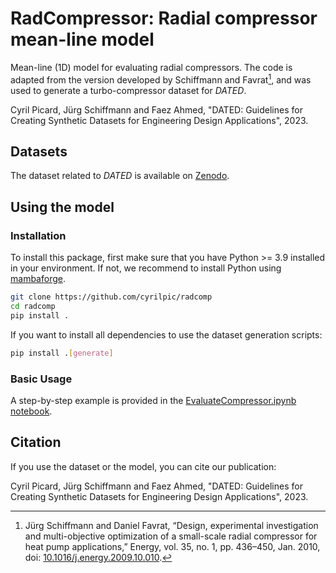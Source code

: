 # RadCompressor: Radial compressor mean-line model

Mean-line (1D) model for evaluating radial compressors. The code is adapted
from the version developed by Schiffmann and Favrat[^1], and was used to generate
a turbo-compressor dataset for *DATED*.

Cyril Picard, Jürg Schiffmann and Faez Ahmed, "DATED: Guidelines for Creating Synthetic
Datasets for Engineering Design Applications", 2023.

[^1]: Jürg Schiffmann and Daniel Favrat, “Design, experimental investigation and multi-objective optimization of a small-scale radial compressor for heat pump applications,” Energy, vol. 35, no. 1, pp. 436–450, Jan. 2010, doi: [10.1016/j.energy.2009.10.010](https://doi.org/10.1016/j.energy.2009.10.010).


## Datasets

The dataset related to *DATED* is available on [Zenodo](https://zenodo.org/record/8200792).

## Using the model

### Installation

To install this package, first make sure that you have Python >= 3.9 installed in your environment. If not, we
recommend to install Python using [mambaforge](https://github.com/conda-forge/miniforge#mambaforge).

```bash
git clone https://github.com/cyrilpic/radcomp
cd radcomp
pip install .
```

If you want to install all dependencies to use the dataset generation scripts:

```bash
pip install .[generate]
```

### Basic Usage

A step-by-step example is provided in the [EvaluateCompressor.ipynb notebook](notebooks/EvaluateCompressor.ipynb).


## Citation

If you use the dataset or the model, you can cite our publication:

Cyril Picard, Jürg Schiffmann and Faez Ahmed, "DATED: Guidelines for Creating Synthetic
Datasets for Engineering Design Applications", 2023.
